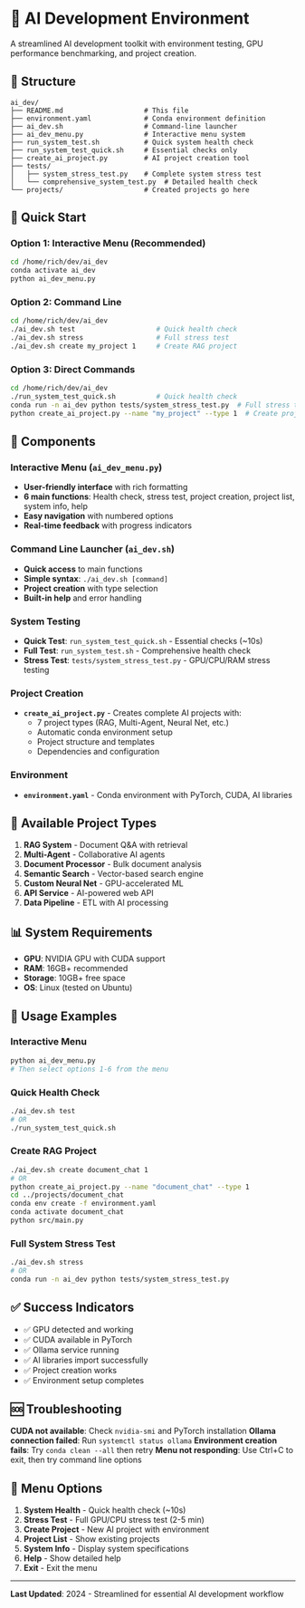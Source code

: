 # 🚀 AI Development Environment

A streamlined AI development toolkit with environment testing, GPU performance benchmarking, and project creation.

## 📁 Structure

```
ai_dev/
├── README.md                    # This file
├── environment.yaml             # Conda environment definition
├── ai_dev.sh                    # Command-line launcher
├── ai_dev_menu.py               # Interactive menu system
├── run_system_test.sh           # Quick system health check
├── run_system_test_quick.sh     # Essential checks only
├── create_ai_project.py         # AI project creation tool
├── tests/
│   ├── system_stress_test.py    # Complete system stress test
│   └── comprehensive_system_test.py  # Detailed health check
└── projects/                    # Created projects go here
```

## 🚀 Quick Start

### Option 1: Interactive Menu (Recommended)
```bash
cd /home/rich/dev/ai_dev
conda activate ai_dev
python ai_dev_menu.py
```

### Option 2: Command Line
```bash
cd /home/rich/dev/ai_dev
./ai_dev.sh test                    # Quick health check
./ai_dev.sh stress                  # Full stress test
./ai_dev.sh create my_project 1     # Create RAG project
```

### Option 3: Direct Commands
```bash
cd /home/rich/dev/ai_dev
./run_system_test_quick.sh          # Quick health check
conda run -n ai_dev python tests/system_stress_test.py  # Full stress test
python create_ai_project.py --name "my_project" --type 1  # Create project
```

## 🎯 Components

### **Interactive Menu** (`ai_dev_menu.py`)
- **User-friendly interface** with rich formatting
- **6 main functions**: Health check, stress test, project creation, project list, system info, help
- **Easy navigation** with numbered options
- **Real-time feedback** with progress indicators

### **Command Line Launcher** (`ai_dev.sh`)
- **Quick access** to main functions
- **Simple syntax**: `./ai_dev.sh [command]`
- **Project creation** with type selection
- **Built-in help** and error handling

### **System Testing**
- **Quick Test**: `run_system_test_quick.sh` - Essential checks (~10s)
- **Full Test**: `run_system_test.sh` - Comprehensive health check
- **Stress Test**: `tests/system_stress_test.py` - GPU/CPU/RAM stress testing

### **Project Creation**
- **`create_ai_project.py`** - Creates complete AI projects with:
  - 7 project types (RAG, Multi-Agent, Neural Net, etc.)
  - Automatic conda environment setup
  - Project structure and templates
  - Dependencies and configuration

### **Environment**
- **`environment.yaml`** - Conda environment with PyTorch, CUDA, AI libraries

## 🔧 Available Project Types

1. **RAG System** - Document Q&A with retrieval
2. **Multi-Agent** - Collaborative AI agents
3. **Document Processor** - Bulk document analysis
4. **Semantic Search** - Vector-based search engine
5. **Custom Neural Net** - GPU-accelerated ML
6. **API Service** - AI-powered web API
7. **Data Pipeline** - ETL with AI processing

## 📊 System Requirements

- **GPU**: NVIDIA GPU with CUDA support
- **RAM**: 16GB+ recommended
- **Storage**: 10GB+ free space
- **OS**: Linux (tested on Ubuntu)

## 🚀 Usage Examples

### Interactive Menu
```bash
python ai_dev_menu.py
# Then select options 1-6 from the menu
```

### Quick Health Check
```bash
./ai_dev.sh test
# OR
./run_system_test_quick.sh
```

### Create RAG Project
```bash
./ai_dev.sh create document_chat 1
# OR
python create_ai_project.py --name "document_chat" --type 1
cd ../projects/document_chat
conda env create -f environment.yaml
conda activate document_chat
python src/main.py
```

### Full System Stress Test
```bash
./ai_dev.sh stress
# OR
conda run -n ai_dev python tests/system_stress_test.py
```

## ✅ Success Indicators

- ✅ GPU detected and working
- ✅ CUDA available in PyTorch
- ✅ Ollama service running
- ✅ AI libraries import successfully
- ✅ Project creation works
- ✅ Environment setup completes

## 🆘 Troubleshooting

**CUDA not available**: Check `nvidia-smi` and PyTorch installation
**Ollama connection failed**: Run `systemctl status ollama`
**Environment creation fails**: Try `conda clean --all` then retry
**Menu not responding**: Use Ctrl+C to exit, then try command line options

## 🎯 Menu Options

1. **System Health** - Quick health check (~10s)
2. **Stress Test** - Full GPU/CPU stress test (2-5 min)
3. **Create Project** - New AI project with environment
4. **Project List** - Show existing projects
5. **System Info** - Display system specifications
6. **Help** - Show detailed help
0. **Exit** - Exit the menu

---

**Last Updated**: 2024 - Streamlined for essential AI development workflow 